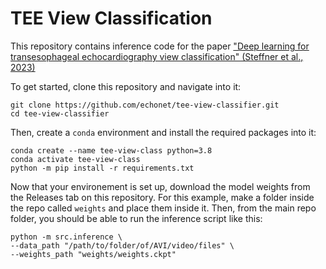 
# TEE View Classification

This repository contains inference code for the paper ["Deep learning for transesophageal echocardiography view classification" (Steffner et al., 2023)](https://www.nature.com/articles/s41598-023-50735-8)

To get started, clone this repository and navigate into it:
```
git clone https://github.com/echonet/tee-view-classifier.git
cd tee-view-classifier
```

Then, create a `conda` environment and install the required packages into it:
```
conda create --name tee-view-class python=3.8
conda activate tee-view-class
python -m pip install -r requirements.txt
```


Now that your environement is set up, download the model weights from the Releases tab on this repository. For this example, make a folder inside the repo called `weights` and place them inside it. Then, from the main repo folder, you should be able to run the inference script like this:

```
python -m src.inference \
--data_path "/path/to/folder/of/AVI/video/files" \
--weights_path "weights/weights.ckpt" 
```
